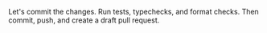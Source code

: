 Let's commit the changes. Run tests, typechecks, and format checks. Then commit, push, and create a draft pull request.
